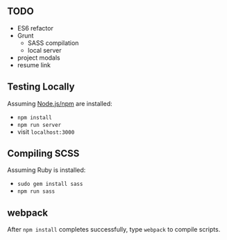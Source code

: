 ## TODO

* ES6 refactor
* Grunt
  * SASS compilation
  * local server
* project modals
* resume link

## Testing Locally

Assuming [Node.js/npm](https://nodejs.org/en/) are installed:
* `npm install`
* `npm run server`
* visit `localhost:3000`

## Compiling SCSS

Assuming Ruby is installed:
* `sudo gem install sass`
* `npm run sass`

## webpack

After `npm install` completes successfully, type `webpack` to compile scripts.
